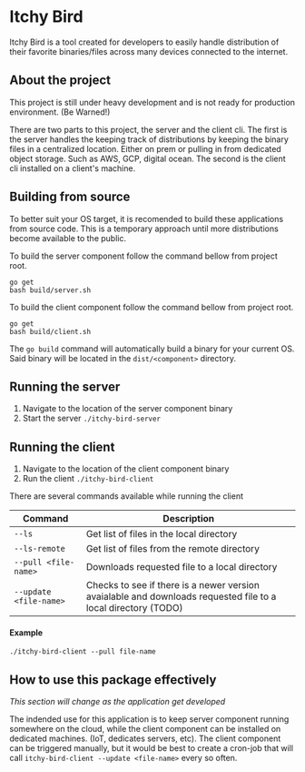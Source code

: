 # Itchy Bird

Itchy Bird is a tool created for developers to easily handle distribution of their favorite binaries/files across many devices connected to the internet.

## About the project

This project is still under heavy development and is not ready for production environment. (Be Warned!)

There are two parts to this project, the server and the client cli.
The first is the server handles the keeping track of distributions by keeping the binary files in a centralized location. Either on prem or pulling in from dedicated object storage. Such as AWS, GCP, digital ocean.
The second is the client cli installed on a client's machine.

## Building from source
To better suit your OS target, it is recomended to build these applications from source code. This is a temporary approach until more distributions become available to the public.

To build the server component follow the command bellow from project root.
```
go get
bash build/server.sh
```

To build the client component follow the command bellow from project root.
```
go get
bash build/client.sh
```

The `go build` command will automatically build a binary for your current OS. Said binary will be located in the `dist/<component>` directory.


## Running the server

1. Navigate to the location of the server component binary
2. Start the server `./itchy-bird-server`


## Running the client

1. Navigate to the location of the client component binary
2. Run the client `./itchy-bird-client`

There are several commands available while running the client

| Command | Description |
| -- | -- |
| `--ls` | Get list of files in the local directory |
| `--ls-remote` | Get list of files from the remote directory |
| `--pull <file-name>` | Downloads requested file to a local directory | 
| `--update <file-name>` | Checks to see if there is a newer version avaialable and downloads requested file to a local directory (TODO) | 

#### Example
`./itchy-bird-client --pull file-name`


## How to use this package effectively

_This section will change as the application get developed_

The indended use for this application is to keep server component running somewhere on the cloud, while the client component can be installed on dedicated machines. (IoT,  dedicates servers, etc). The client component can be triggered manually, but it would be best to create a cron-job that will call `itchy-bird-client --update <file-name>` every so often.
